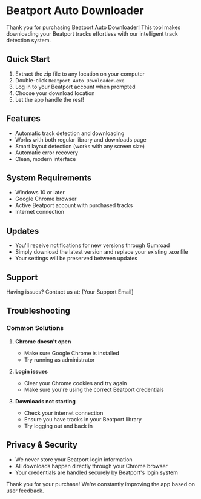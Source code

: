 # Beatport Auto Downloader

Thank you for purchasing Beatport Auto Downloader! This tool makes downloading your Beatport tracks effortless with our intelligent track detection system.

## Quick Start

1. Extract the zip file to any location on your computer
2. Double-click `Beatport Auto Downloader.exe`
3. Log in to your Beatport account when prompted
4. Choose your download location
5. Let the app handle the rest!

## Features

- Automatic track detection and downloading
- Works with both regular library and downloads page
- Smart layout detection (works with any screen size)
- Automatic error recovery
- Clean, modern interface

## System Requirements

- Windows 10 or later
- Google Chrome browser
- Active Beatport account with purchased tracks
- Internet connection

## Updates

- You'll receive notifications for new versions through Gumroad
- Simply download the latest version and replace your existing .exe file
- Your settings will be preserved between updates

## Support

Having issues? Contact us at:
[Your Support Email]

## Troubleshooting

### Common Solutions

1. **Chrome doesn't open**
   - Make sure Google Chrome is installed
   - Try running as administrator

2. **Login issues**
   - Clear your Chrome cookies and try again
   - Make sure you're using the correct Beatport credentials

3. **Downloads not starting**
   - Check your internet connection
   - Ensure you have tracks in your Beatport library
   - Try logging out and back in

## Privacy & Security

- We never store your Beatport login information
- All downloads happen directly through your Chrome browser
- Your credentials are handled securely by Beatport's login system

Thank you for your purchase! We're constantly improving the app based on user feedback.
